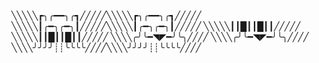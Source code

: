 ╲╲╲╲╲┏╮╭━━╮╭┓╱╱╱╱╱╲╲╲╲╲┏╮╭━━╮╭┓╱╱╱╱╱
╲╲╲╲╲┃╭━╮╭━╮┃╱╱╱╱╱╲╲╲╲╲┃╭━╮╭━╮┃╱╱╱╱╱ 
╲╲╲╲╲┃┃█┃┃█┃┃╱╱╱╱╱  ╲╲╲╲╲┃┃█┃┃█┃┃╱╱╱╱╱
╲╲╲╲╭╯╰━◥◤━╯╰╮╱╱╱╱ ╲╲╲╲╭╯╰━◥◤━╯╰╮╱╱╱╱
╲╲╲╲╯╯╯╯┊┊╰╰╰╰╱╱╱╱╲╲╲╲╯╯╯╯┊┊╰╰╰╰╱╱╱╱
